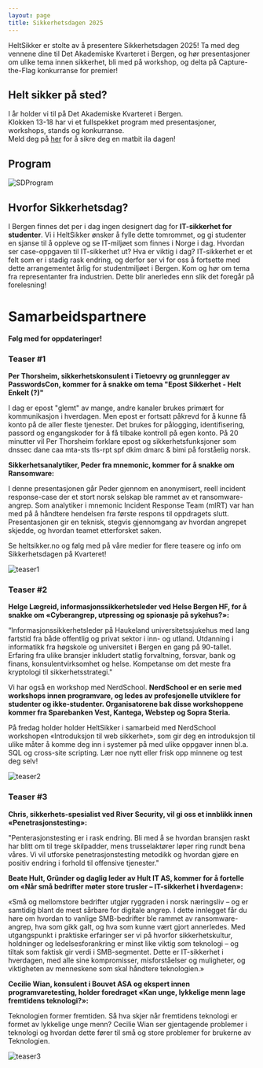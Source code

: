 ```yaml
---
layout: page
title: Sikkerhetsdagen 2025
---
```


HeltSikker er stolte av å presentere Sikkerhetsdagen 2025! Ta med deg vennene dine til Det Akademiske Kvarteret i Bergen, og hør presentasjoner om ulike tema innen sikkerhet, bli med på workshop, og delta på Capture-the-Flag konkurranse for premier!

## Helt sikker på sted?

I år holder vi til på Det Akademiske Kvarteret i Bergen. <br />
Klokken 13-18 har vi et fullspekket program med presentasjoner, workshops, stands og konkurranse. <br />
Meld deg på [her](https://forms.gle/yz8ioZvFm5z3Gwzy5) for å sikre deg en matbit ila dagen!

## Program
![SDProgram](/public/SDProgram.png)

## Hvorfor Sikkerhetsdag?

I Bergen finnes det per i dag ingen designert dag for **IT-sikkerhet for studenter**. Vi i HeltSikker ønsker å fylle dette tomrommet, og gi studenter en sjanse til å oppleve og se IT-miljøet som finnes i Norge i dag. Hvordan ser case-oppgaven til IT-sikkerhet ut? Hva er viktig i dag? IT-sikkerhet er et felt som er i stadig rask endring, og derfor ser vi for oss å fortsette med dette arrangementet årlig for studentmiljøet i Bergen. Kom og hør om tema fra representanter fra industrien. Dette blir anerledes enn slik det foregår på forelesning!


# Samarbeidspartnere
**Følg med for oppdateringer!**

### Teaser #1
**Per Thorsheim, sikkerhetskonsulent i Tietoevry og grunnlegger av PasswordsCon, kommer for å snakke om tema "Epost Sikkerhet - Helt Enkelt (?)"**

I dag er epost "glemt" av mange, andre kanaler brukes primært for kommunikasjon i hverdagen. Men epost er fortsatt påkrevd for å kunne få konto på de aller fleste tjenester. Det brukes for pålogging, identifisering, passord og engangskoder for å få tilbake kontroll på egen konto. På 20 minutter vil Per Thorsheim forklare epost og sikkerhetsfunksjoner som dnssec dane caa mta-sts tls-rpt spf dkim dmarc & bimi på forståelig norsk.

**Sikkerhetsanalytiker, Peder fra mnemonic, kommer for å snakke om Ransomware:**

I denne presentasjonen går Peder gjennom en anonymisert, reell incident response-case der et stort norsk selskap ble rammet av et ransomware-angrep. Som analytiker i mnemonic Incident Response Team (mIRT) var han med på å håndtere hendelsen fra første respons til oppdragets slutt. Presentasjonen gir en teknisk, stegvis gjennomgang av hvordan angrepet skjedde, og hvordan teamet etterforsket saken.

Se heltsikker.no og følg med på våre medier for flere teasere og info om Sikkerhetsdagen på Kvarteret!

![teaser1](/public/Sikkerhetsdagen-teaser1.png)

### Teaser #2

**Helge Lægreid, informasjonssikkerhetsleder ved Helse Bergen HF, for å snakke om «Cyberangrep, utpressing og spionasje på sykehus?»:**

“Informasjonssikkerhetsleder på Haukeland universitetssjukehus med lang fartstid fra både offentlig og privat sektor i inn- og utland. Utdanning i informatikk fra høgskole og universitet i Bergen en gang på 90-tallet. Erfaring fra ulike bransjer inkludert statlig forvaltning, forsvar, bank og finans, konsulentvirksomhet og helse. Kompetanse om det meste fra kryptologi til sikkerhetsstrategi."

Vi har også en workshop med NerdSchool.
**NerdSchool er en serie med workshops innen programvare, og ledes av profesjonelle utviklere for studenter og ikke-studenter. Organisatorene bak disse workshoppene kommer fra Sparebanken Vest, Kantega, Webstep og Sopra Steria.**

På fredag holder holder HeltSikker i samarbeid med NerdSchool workshopen «Introduksjon til web sikkerhet», som gir deg en introduksjon til ulike måter å komme deg inn i systemer på med ulike oppgaver innen bl.a. SQL og cross-site scripting. Lær noe nytt eller frisk opp minnene og test deg selv!

![teaser2](/public/Sikkerhetsdagen-teaser2.png)

### Teaser #3

**Chris, sikkerhets-spesialist ved River Security, vil gi oss et innblikk innen «Penetrasjonstesting»:**

"Penterasjonstesting er i rask endring. Bli med å se hvordan bransjen raskt har blitt om til trege skilpadder, mens trusselaktører løper ring rundt bena våres. Vi vil utforske penetrasjonstesting metodikk og hvordan gjøre en positiv endring i forhold til offensive tjenester."

**Beate Hult, Gründer og daglig leder av Hult IT AS, kommer for å fortelle om «Når små bedrifter møter store trusler – IT-sikkerhet i hverdagen»:**

«Små og mellomstore bedrifter utgjør ryggraden i norsk næringsliv – og er samtidig blant de mest sårbare for digitale angrep. I dette innlegget får du høre om hvordan to vanlige SMB-bedrifter ble rammet av ransomware-angrep, hva som gikk galt, og hva som kunne vært gjort annerledes. Med utgangspunkt i praktiske erfaringer ser vi på hvorfor sikkerhetskultur, holdninger og ledelsesforankring er minst like viktig som teknologi – og tiltak som faktisk gir verdi i SMB-segmentet. Dette er IT-sikkerhet i hverdagen, med alle sine kompromisser, misforståelser og muligheter, og viktigheten av menneskene som skal håndtere teknologien.»

**Cecilie Wian, konsulent i Bouvet ASA og ekspert innen programvaretesting, holder foredraget «Kan unge, lykkelige menn lage fremtidens teknologi?»:**

Teknologien former fremtiden. Så hva skjer når fremtidens teknologi er formet av lykkelige unge menn? Cecilie Wian ser gjentagende problemer i teknologi og hvordan dette fører til små og store problemer for brukerne av Teknologien. 

![teaser3](/public/Sikkerhetsdagen-teaser3.png)
